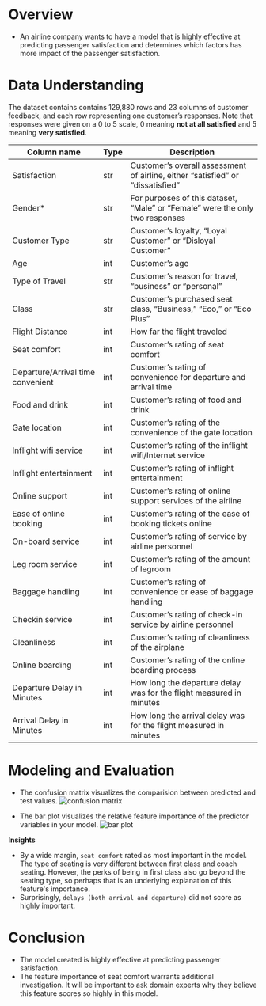 # Overview 
- An airline company wants to have a model that is highly effective at predicting passenger satisfaction and determines which factors has more impact of the passenger satisfaction. 

# Data Understanding
The dataset contains contains 129,880 rows and 23 columns of customer feedback, and each row representing one customer’s responses. Note that responses were given on a 0 to 5 scale, 0 meaning **not at all satisfied** and 5 meaning **very satisfied**.


| Column name                      | Type | Description                                                                        |
|----------------------------------|------|------------------------------------------------------------------------------------|
| Satisfaction                     | str  | Customer’s overall assessment of airline, either “satisfied” or “dissatisfied”     |
| Gender*                          | str  | For purposes of this dataset, “Male” or “Female” were the only two responses       |
| Customer Type                    | str  | Customer’s loyalty, “Loyal Customer” or “Disloyal Customer”                        |
| Age                              | int  | Customer’s age                                                                     |
| Type of Travel                   | str  | Customer’s reason for travel, “business” or “personal”                             |
| Class                            | str  | Customer’s purchased seat class, “Business,” “Eco,” or “Eco Plus”                  |
| Flight Distance                  | int  | How far the flight traveled                                                        |
| Seat comfort                     | int  | Customer’s rating of seat comfort                                                  |
| Departure/Arrival time convenient| int  | Customer’s rating of convenience for departure and arrival time                    |
| Food and drink                   | int  | Customer’s rating of food and drink                                                |
| Gate location                    | int  | Customer’s rating of the convenience of the gate location                          |
| Inflight wifi service            | int  | Customer’s rating of the inflight wifi/Internet service                            |
| Inflight entertainment           | int  | Customer’s rating of inflight entertainment                                        |
| Online support                   | int  | Customer’s rating of online support services of the airline                        |
| Ease of online booking           | int  | Customer’s rating of the ease of booking tickets online                            |
| On-board service                 | int  | Customer’s rating of service by airline personnel                                  |
| Leg room service                 | int  | Customer’s rating of the amount of legroom                                         |
| Baggage handling                 | int  | Customer’s rating of convenience or ease of baggage handling                       |
| Checkin service                  | int  | Customer’s rating of check-in service by airline personnel                         |
| Cleanliness                      | int  | Customer’s rating of cleanliness of the airplane                                   |
| Online boarding                  | int  | Customer’s rating of the online boarding process                                   |
| Departure Delay in Minutes       | int  | How long the departure delay was for the flight measured in minutes                |
| Arrival Delay in Minutes         | int  | How long the arrival delay was for the flight measured in minutes                  |

# Modeling and Evaluation 
- The confusion matrix visualizes the comparision between predicted and test values.
![confusion matrix](/images/1.png)

-  The bar plot visualizes the relative feature importance of the predictor variables in your model.
![bar plot](/images/2.png)

**Insights**
- By a wide margin, `seat comfort` rated as most important in the model. The type of seating is very different between first class and coach seating. However, the perks of being in first class also go beyond the seating type, so perhaps that is an underlying explanation of this feature's importance.
- Surprisingly, `delays (both arrival and departure)` did not score as highly important.

# Conclusion
- The model created is highly effective at predicting passenger satisfaction.
- The feature importance of seat comfort warrants additional investigation. It will be important to ask domain experts why they believe this feature scores so highly in this model.
